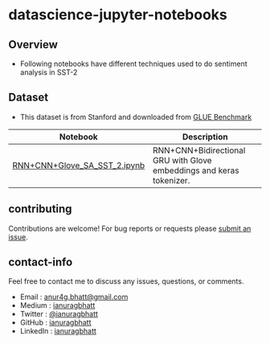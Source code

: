 # datascience-jupyter-notebooks

## Overview
* Following notebooks have different techniques used to do sentiment analysis in SST-2

## Dataset 
* This dataset is from Stanford and downloaded from [GLUE Benchmark](https://dl.fbaipublicfiles.com/glue/data/SST-2.zip)

| Notebook | Description |
|--------------------------------------------------------------------------------------------------------------|-------------------------------------------------------------------------------------------------------------------------------------------------------------------|
| [RNN+CNN+Glove_SA_SST_2.ipynb](https://github.com/ianuragbhatt/sentiment-analysis-sst-2/blob/main/RNN%2BCNN%2BGlove_SA_SST_2.ipynb) | RNN+CNN+Bidirectional GRU with Glove embeddings and keras tokenizer. |

## contributing

Contributions are welcome!  For bug reports or requests please [submit an issue](https://github.com/ianuragbhatt/sentiment-analysis-sst-2/issues).

## contact-info

Feel free to contact me to discuss any issues, questions, or comments.

* Email : [anur4g.bhatt@gmail.com](mailto:anur4g.bhatt@gmail.com)
* Medium : [ianuragbhatt](https://ianuragbhatt.medium.com/)
* Twitter : [@ianuragbhatt](https://twitter.com/ianuragbhatt)
* GitHub : [ianuragbhatt](https://github.com/ianuragbhatt)
* LinkedIn : [ianuragbhatt](https://www.linkedin.com/in/ianuragbhatt)
